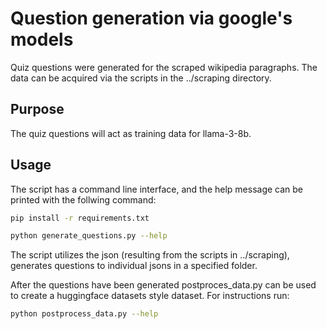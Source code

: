 # Question generation via google's models

Quiz questions were generated for the scraped wikipedia paragraphs. The data can be acquired via the scripts in the ../scraping directory.

## Purpose

The quiz questions will act as training data for llama-3-8b.

## Usage

The script has a command line interface, and the help message can be printed with the follwing command:
```bash
pip install -r requirements.txt

python generate_questions.py --help
```

The script utilizes the json (resulting from the scripts in ../scraping), generates questions to individual jsons in a specified folder.

After the questions have been generated postproces\_data.py can be used to create a huggingface datasets style dataset. For instructions run:
```bash
python postprocess_data.py --help
```

